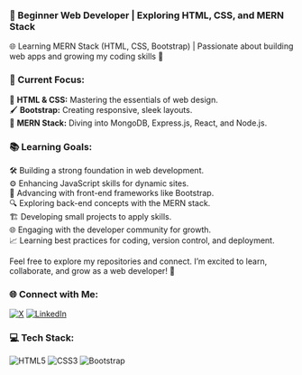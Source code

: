 ### 🚀 Beginner Web Developer | Exploring HTML, CSS, and MERN Stack

🌐 Learning MERN Stack (HTML, CSS, Bootstrap) | Passionate about building web apps and growing my coding skills 🚀

### 🌟 Current Focus:
🎨 **HTML & CSS:** Mastering the essentials of web design.  
🖌️ **Bootstrap:** Creating responsive, sleek layouts.  
🔧 **MERN Stack:** Diving into MongoDB, Express.js, React, and Node.js.

### 📚 Learning Goals:
🛠️ Building a strong foundation in web development.  
⚙️ Enhancing JavaScript skills for dynamic sites.  
🚀 Advancing with front-end frameworks like Bootstrap.  
🔍 Exploring back-end concepts with the MERN stack.  
🏗️ Developing small projects to apply skills.  
🌐 Engaging with the developer community for growth.  
📈 Learning best practices for coding, version control, and deployment.

Feel free to explore my repositories and connect. I’m excited to learn, collaborate, and grow as a web developer! 🌱

### 🌐 Connect with Me:

[![X](https://img.shields.io/badge/X-%231DA1F2.svg?style=for-the-badge&logo=x&logoColor=white)](https://x.com/Rubixthedev)
[![LinkedIn](https://img.shields.io/badge/LinkedIn-%230077B5.svg?style=for-the-badge&logo=linkedin&logoColor=white)](https://www.linkedin.com/in/rubixthedev/)

### 💻 Tech Stack:

![HTML5](https://img.shields.io/badge/HTML5-%23E34F26.svg?style=for-the-badge&logo=html5&logoColor=white)
![CSS3](https://img.shields.io/badge/CSS3-%231572B6.svg?style=for-the-badge&logo=css3&logoColor=white)
![Bootstrap](https://img.shields.io/badge/Bootstrap-%23563D7C.svg?style=for-the-badge&logo=bootstrap&logoColor=white)

<!---
Rubixthedev/Rubixthedev is a ✨ special ✨ repository because its `README.md` (this file) appears on your GitHub profile.
You can click the Prevew link to take a look at your changes.
--->

<!---
Rubixthedev/Rubixthedev is a ✨ special ✨ repository because its `README.md` (this file) appears on your GitHub profile.
You can click the Preview link to take a look at your changes.
--->
